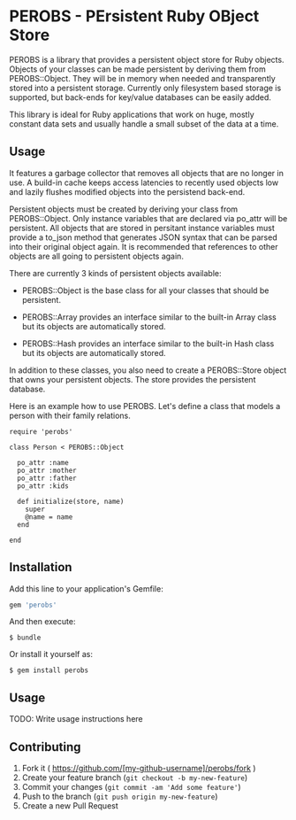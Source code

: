 # PEROBS - PErsistent Ruby OBject Store

PEROBS is a library that provides a persistent object store for Ruby
objects. Objects of your classes can be made persistent by deriving
them from PEROBS::Object. They will be in memory when needed and
transparently stored into a persistent storage. Currently only
filesystem based storage is supported, but back-ends for key/value
databases can be easily added.

This library is ideal for Ruby applications that work on huge, mostly
constant data sets and usually handle a small subset of the data at a
time.

## Usage

It features a garbage collector that removes all objects that are no
longer in use. A build-in cache keeps access latencies to recently
used objects low and lazily flushes modified objects into the
persistend back-end.

Persistent objects must be created by deriving your class from
PEROBS::Object. Only instance variables that are declared via
po_attr will be persistent. All objects that are stored in persitant
instance variables must provide a to_json method that generates JSON
syntax that can be parsed into their original object again. It is
recommended that references to other objects are all going to persistent
objects again.

There are currently 3 kinds of persistent objects available:

* PEROBS::Object is the base class for all your classes that should be
  persistent.

* PEROBS::Array provides an interface similar to the built-in Array class
  but its objects are automatically stored.

* PEROBS::Hash provides an interface similar to the built-in Hash
  class but its objects are automatically stored.

In addition to these classes, you also need to create a PEROBS::Store
object that owns your persistent objects. The store provides the
persistent database.

Here is an example how to use PEROBS. Let's define a class that models
a person with their family relations.

```
require 'perobs'

class Person < PEROBS::Object

  po_attr :name
  po_attr :mother
  po_attr :father
  po_attr :kids

  def initialize(store, name)
    super
    @name = name
  end

end
```

## Installation

Add this line to your application's Gemfile:

```ruby
gem 'perobs'
```

And then execute:

    $ bundle

Or install it yourself as:

    $ gem install perobs

## Usage

TODO: Write usage instructions here

## Contributing

1. Fork it ( https://github.com/[my-github-username]/perobs/fork )
2. Create your feature branch (`git checkout -b my-new-feature`)
3. Commit your changes (`git commit -am 'Add some feature'`)
4. Push to the branch (`git push origin my-new-feature`)
5. Create a new Pull Request

